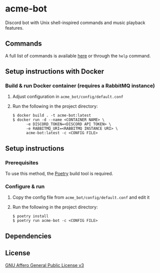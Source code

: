 # acme-bot

Discord bot with Unix shell-inspired commands and music playback features.

Commands
--------

A full list of commands is available [here](docs/commands.md) or through the `help` command.

Setup instructions with Docker
-----------

### Build & run Docker container (requires a RabbitMQ instance)

1. Adjust configuration in `acme_bot/config/default.conf`
2. Run the following in the project directory:

    ```console
    $ docker build . -t acme-bot:latest
    $ docker run -d --name <CONTAINER NAME> \
          -e DISCORD_TOKEN=<DISCORD API TOKEN> \
          -e RABBITMQ_URI=<RABBITMQ INSTANCE URI> \
          acme-bot:latest -c <CONFIG FILE>
    ```

Setup instructions
-----------

### Prerequisites

To use this method, the [Poetry](https://python-poetry.org) build tool is required.

### Configure & run

1. Copy the config file from `acme_bot/config/default.conf` and edit it
2. Run the following in the project directory:

    ```console
    $ poetry install
    $ poetry run acme-bot -c <CONFIG FILE>
    ```

Dependencies
------------

License
-------

[GNU Affero General Public License v3](https://opensource.org/licenses/AGPL-3.0)
